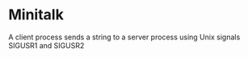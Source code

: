 # Minitalk
A client process sends a string to a server process using Unix signals SIGUSR1 and SIGUSR2
